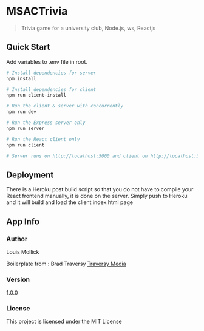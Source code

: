 # MSACTrivia

> Trivia game for a university club, Node.js, ws, Reactjs

## Quick Start

Add variables to .env file in root.

```bash
# Install dependencies for server
npm install

# Install dependencies for client
npm run client-install

# Run the client & server with concurrently
npm run dev

# Run the Express server only
npm run server

# Run the React client only
npm run client

# Server runs on http://localhost:5000 and client on http://localhost:3000
```

## Deployment

There is a Heroku post build script so that you do not have to compile your React frontend manually, it is done on the server. Simply push to Heroku and it will build and load the client index.html page

## App Info

### Author

Louis Mollick

Boilerplate from : Brad Traversy
[Traversy Media](http://www.traversymedia.com)

### Version

1.0.0

### License

This project is licensed under the MIT License
